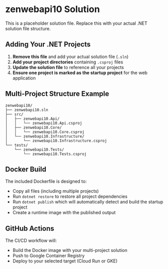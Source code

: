 # zenwebapi10 Solution

This is a placeholder solution file. Replace this with your actual .NET solution file structure.

## Adding Your .NET Projects

1. **Remove this file** and add your actual solution file (`.sln`)
2. **Add your project directories** containing `.csproj` files
3. **Update the solution file** to reference all your projects
4. **Ensure one project is marked as the startup project** for the web application

## Multi-Project Structure Example

```
zenwebapi10/
├── zenwebapi10.sln
├── src/
│   ├── zenwebapi10.Api/
│   │   └── zenwebapi10.Api.csproj
│   ├── zenwebapi10.Core/
│   │   └── zenwebapi10.Core.csproj
│   └── zenwebapi10.Infrastructure/
│       └── zenwebapi10.Infrastructure.csproj
└── tests/
    └── zenwebapi10.Tests/
        └── zenwebapi10.Tests.csproj
```

## Docker Build

The included Dockerfile is designed to:
- Copy all files (including multiple projects)
- Run `dotnet restore` to restore all project dependencies
- Run `dotnet publish` which will automatically detect and build the startup project
- Create a runtime image with the published output

## GitHub Actions

The CI/CD workflow will:
- Build the Docker image with your multi-project solution
- Push to Google Container Registry
- Deploy to your selected target (Cloud Run or GKE)
